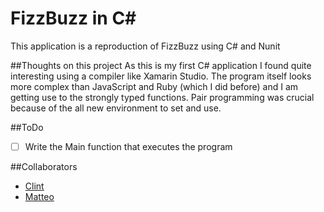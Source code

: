 FizzBuzz in C#
==
This application is a reproduction of FizzBuzz using C# and Nunit

##Thoughts on this project
As this is my first C# application I found quite interesting using a compiler like Xamarin Studio. The program itself looks more complex than JavaScript and Ruby (which I did before) and I am getting use to the strongly typed functions.
Pair programming was crucial because of the all new environment to set and use.

##ToDo
- [ ] Write the Main function that executes the program

##Collaborators
- [Clint](https://github.com/clint77)
- [Matteo](https://github.com/matteomanzo)
